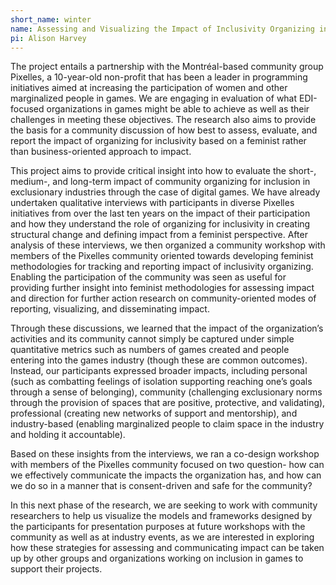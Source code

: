 ```yaml
---
short_name: winter
name: Assessing and Visualizing the Impact of Inclusivity Organizing in Digital Games
pi: Alison Harvey
---
```


The project entails a partnership with the Montréal-based community group Pixelles, a 10-year-old non-profit that has been a leader in programming initiatives aimed at increasing the participation of women and other marginalized people in games. We are engaging in evaluation of what EDI-focused organizations in games might be able to achieve as well as their challenges in meeting these objectives. The research also aims to provide the basis for a community discussion of how best to assess, evaluate, and report the impact of organizing for inclusivity based on a feminist rather than business-oriented approach to impact.  

This project aims to provide critical insight into how to evaluate the short-, medium-, and long-term impact of community organizing for inclusion in exclusionary industries through the case of digital games. We have already undertaken qualitative interviews with participants in diverse Pixelles initiatives from over the last ten years on the impact of their participation and how they understand the role of organizing for inclusivity in creating structural change and defining impact from a feminist perspective. After analysis of these interviews, we then organized a community workshop with members of the Pixelles community oriented towards developing feminist methodologies for tracking and reporting impact of inclusivity organizing. Enabling the participation of the community was seen as useful for providing further insight into feminist methodologies for assessing impact and direction for further action research on community-oriented modes of reporting, visualizing, and disseminating impact.  

Through these discussions, we learned that the impact of the organization’s activities and its community cannot simply be captured under simple quantitative metrics such as numbers of games created and people entering into the games industry (though these are common outcomes). Instead, our participants expressed broader impacts, including personal (such as combatting feelings of isolation supporting reaching one’s goals through a sense of belonging), community (challenging exclusionary norms through the provision of spaces that are positive, protective, and validating), professional (creating new networks of support and mentorship), and industry-based (enabling marginalized people to claim space in the industry and holding it accountable).  

Based on these insights from the interviews, we ran a co-design workshop with members of the Pixelles community focused on two question- how can we effectively communicate the impacts the organization has, and how can we do so in a manner that is consent-driven and safe for the community?  

In this next phase of the research, we are seeking to work with community researchers to help us visualize the models and frameworks designed by the participants for presentation purposes at future workshops with the community as well as at industry events, as we are interested in exploring how these strategies for assessing and communicating impact can be taken up by other groups and organizations working on inclusion in games to support their projects.